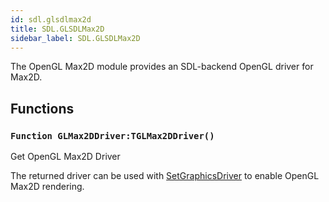 ```yaml
---
id: sdl.glsdlmax2d
title: SDL.GLSDLMax2D
sidebar_label: SDL.GLSDLMax2D
---
```




The OpenGL Max2D module provides an SDL-backend OpenGL driver for Max2D.


## Functions

### `Function GLMax2DDriver:TGLMax2DDriver()`

Get OpenGL Max2D Driver


The returned driver can be used with [SetGraphicsDriver](../../brl/brl.graphics/#function-setgraphicsdriver-driver-tgraphicsdriver-defaultflags-graphics-backbuffer) to enable OpenGL Max2D
rendering.


<br/>

